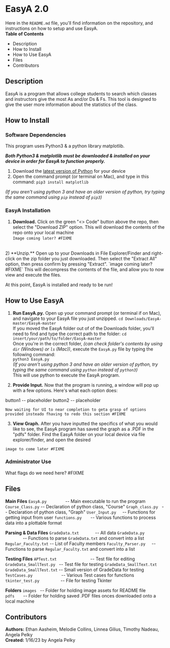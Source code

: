 ﻿# EasyA 2.0
Here in the `README.md` file, you'll find information on the repository, and instructions on how to setup and use EasyA.<br>
**Table of Contents**
 - Description
 - How to Install
 - How to Use EasyA
 - Files
 - Contributors

## Description
EasyA is a program that allows college students to search which classes and instructors give the most As and/or Ds & Fs. This tool is designed to give the user more information about the statistics of the class.







## How to Install

### Software Dependencies
This program uses Python3 & a python library matplotlib.<br>

***Both Python3 & matplotlib must be downloaded & installed on your device in order for EasyA to function properly.***<br>

1) Download the [latest version of Python](https://www.python.org/downloads/) for your device<br>
2) Open the command prompt (or terminal on Mac), and type in this command:
			`pip3 install matplotlib`

*(If you aren't using python 3 and have an older version of python, try typing the same command using `pip` instead of `pip3`)*<br>


### EasyA Installation
1)  **Download.** Click on the green "<> Code" button above the repo, then select the "Download ZIP" option. This will download the contents of the repo onto your local machine <br>
`Image coming later? #FIXME`
<br>
2)  **Unzip.** Open up to your Downloads in File Explorer/Finder and right-click on the zip folder you just downloaded. Then select the "Extract All" option, then press confirm by pressing "Extract". 
`image coming later? #FIXME`
This will decompress the contents of the file, and allow you to now view and execute the files.<br>

At this point, EasyA is installed and ready to be run!





## How to Use EasyA

1) **Run EasyA.py.** Open up your command prompt (or terminal if on Mac), and navigate to your EasyA file you just unzipped.
`cd Downloads/EasyA-master/EasyA-master`<br>
If you moved the EasyA folder out of of the Downloads folder, you'll need to find and type the correct path to the folder:
`cd insert/your/path/to/folder/EasyA-master`<br>
Once you're in the correct folder, *(can check folder's contents by using `dir` (Windows) or `ls` (Mac))*, execute the `EasyA.py` file by typing the following command:<br>
`python3 EasyA.py`<br>
*(If you aren't using python 3 and have an older version of python, try typing the same command using `python` instead of `python3`)*<br>
This will use python to execute the EasyA program. <br>

2) **Provide Input.** Now that the program is running, a window will pop up with a few options. Here's what each option does:


button1 -- placeholder 
button2 -- placeholder

`Now waiting for UI to near completion to geta grasp of options provided insteado fhaving to redo this section #FIXME`

3) **View Graph.** After you have inputted the specifics of what you would like to see, the EasyA program has saved the graph as a .PDF in the "pdfs" folder. Find the EasyA folder on your local device via file explorer/finder, and open the desired 

`image to come later #FIXME`




### Administrator Use
What flags do we need here? #FIXME





## Files
**Main Files**
`EasyA.py`&nbsp;&nbsp;&nbsp;&nbsp;&nbsp;&nbsp;&nbsp;&nbsp;&nbsp;&nbsp;&nbsp;&nbsp;&nbsp;&nbsp;&nbsp;-- Main executable to run the program
`Course_Class.py` -- Declaration of python class, "Course"
`Graph_class.py` &nbsp;&nbsp;-- Declaration of python class, "Graph"
`User_Input.py` &nbsp;&nbsp;&nbsp;&nbsp;-- Functions for getting input from user
`functions.py` &nbsp;&nbsp;&nbsp;&nbsp;&nbsp;&nbsp;-- Various functions to process data into a plottable format

**Parsing & Data Files**
`GradeData.txt` &nbsp;&nbsp;&nbsp;&nbsp;&nbsp;&nbsp;&nbsp;&nbsp;&nbsp;&nbsp;&nbsp;&nbsp;-- All data
`GradeData.py`   &nbsp;&nbsp;&nbsp;&nbsp;&nbsp;&nbsp;&nbsp;&nbsp;&nbsp;&nbsp;&nbsp;&nbsp;&nbsp;&nbsp;-- Functions to parse `GradeData.txt` and convert into a list
`Regular_Faculty.txt` -- List of Faculty members
`Faculty_Parser.py` &nbsp;&nbsp;&nbsp;&nbsp;-- Functions to parse `Regular_Faculty.txt` and convert into a list


**Testing Files**
`APTest.txt` &nbsp;&nbsp;&nbsp;&nbsp;&nbsp;&nbsp;&nbsp;&nbsp;&nbsp;&nbsp;&nbsp;&nbsp;&nbsp;&nbsp;&nbsp;&nbsp;&nbsp;&nbsp;&nbsp;&nbsp;&nbsp;&nbsp;&nbsp;&nbsp;&nbsp;&nbsp;-- Test file for editing
`GradeData_SmallTest.py` &nbsp;&nbsp;-- Test file for testing `GradeData_SmallText.txt`
`GradeData_SmallTest.txt` -- Small version of GradeData for testing
`TestCases.py` &nbsp;&nbsp;&nbsp;&nbsp;&nbsp;&nbsp;&nbsp;&nbsp;&nbsp;&nbsp;&nbsp;&nbsp;&nbsp;&nbsp;&nbsp;&nbsp;&nbsp;&nbsp;&nbsp;&nbsp;&nbsp;&nbsp;-- Various Test cases for functions
`tkinter_test.py` &nbsp;&nbsp;&nbsp;&nbsp;&nbsp;&nbsp;&nbsp;&nbsp;&nbsp;&nbsp;&nbsp;&nbsp;&nbsp;&nbsp;&nbsp;&nbsp;-- File for testing Tkinter

**Folders**
`images`&nbsp;&nbsp;&nbsp;-- Folder for holding image assets for README file
`pdfs`&nbsp;&nbsp;&nbsp;&nbsp;&nbsp;&nbsp;&nbsp;-- Folder for holding saved .PDF files onces downloaded onto a local machine




## Contributors
**Authors:** Ethan Aasheim, Melodie Collins, Linnea Gilius, Timothy Nadeau, Angela Pelky<br>
**Created:** 1/16/23 by Angela Pelky
